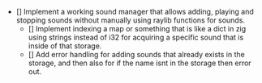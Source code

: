 
- [] Implement a working sound manager that allows adding, playing and stopping sounds without manually using raylib functions for sounds.
    - [] Implement indexing a map or something that is like a dict in zig using strings instead of i32 for acquiring a specific sound that is inside of that storage.
    - [] Add error handling for adding sounds that already exists in the storage, and then also for if the name isnt in the storage then error out.
